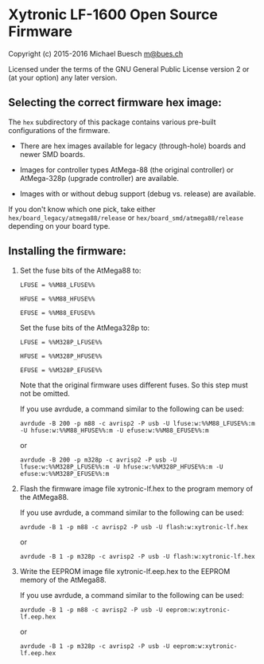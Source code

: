 Xytronic LF-1600 Open Source Firmware
=====================================

Copyright (c) 2015-2016 Michael Buesch <m@bues.ch>

Licensed under the terms of the GNU General Public License version 2 or (at your option) any later version. 

Selecting the correct firmware hex image:
-----------------------------------------

The `hex` subdirectory of this package contains various pre-built configurations of the firmware.

* There are hex images available for legacy (through-hole) boards and newer SMD boards.

* Images for controller types AtMega-88 (the original controller) or AtMega-328p (upgrade controller) are available.

* Images with or without debug support (debug vs. release) are available.

If you don't know which one pick, take either `hex/board_legacy/atmega88/release` or `hex/board_smd/atmega88/release` depending on your board type.

Installing the firmware:
------------------------

1. Set the fuse bits of the AtMega88 to:

   `LFUSE = %%M88_LFUSE%%`

   `HFUSE = %%M88_HFUSE%%`

   `EFUSE = %%M88_EFUSE%%`

   Set the fuse bits of the AtMega328p to:

   `LFUSE = %%M328P_LFUSE%%`

   `HFUSE = %%M328P_HFUSE%%`

   `EFUSE = %%M328P_EFUSE%%`

   Note that the original firmware uses different fuses. So this step must not be omitted.

   If you use avrdude, a command similar to the following can be used:

     `avrdude -B 200 -p m88 -c avrisp2 -P usb -U lfuse:w:%%M88_LFUSE%%:m -U hfuse:w:%%M88_HFUSE%%:m -U efuse:w:%%M88_EFUSE%%:m`

     or

     `avrdude -B 200 -p m328p -c avrisp2 -P usb -U lfuse:w:%%M328P_LFUSE%%:m -U hfuse:w:%%M328P_HFUSE%%:m -U efuse:w:%%M328P_EFUSE%%:m`

2. Flash the firmware image file xytronic-lf.hex to the program memory of the AtMega88.

   If you use avrdude, a command similar to the following can be used:

     `avrdude -B 1 -p m88 -c avrisp2 -P usb -U flash:w:xytronic-lf.hex`

     or

     `avrdude -B 1 -p m328p -c avrisp2 -P usb -U flash:w:xytronic-lf.hex`

3. Write the EEPROM image file xytronic-lf.eep.hex to the EEPROM memory of the AtMega88.

   If you use avrdude, a command similar to the following can be used:

     `avrdude -B 1 -p m88 -c avrisp2 -P usb -U eeprom:w:xytronic-lf.eep.hex`

     or

     `avrdude -B 1 -p m328p -c avrisp2 -P usb -U eeprom:w:xytronic-lf.eep.hex`
